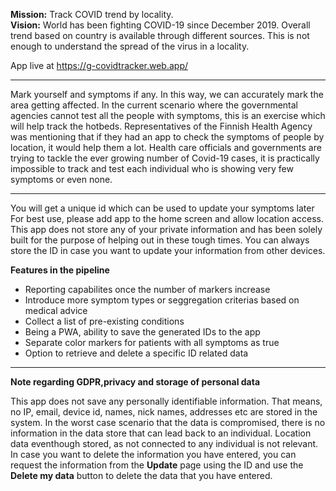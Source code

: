 **Mission:** Track COVID trend by locality.  
**Vision:** World has been fighting COVID-19 since December 2019. Overall trend based on country is available through different sources. This is not enough to understand the spread of the virus in a locality.

App live at https://g-covidtracker.web.app/

* * *

Mark yourself and symptoms if any. In this way, we can accurately mark the area getting affected. In the current scenario where the governmental agencies cannot test all the people with symptoms, this is an exercise which will help track the hotbeds. Representatives of the Finnish Health Agency was mentioning that if they had an app to check the symptoms of people by location, it would help them a lot. Health care officials and governments are trying to tackle the ever growing number of Covid-19 cases, it is practically impossible to track and test each individual who is showing very few symptoms or even none.

* * *

You will get a unique id which can be used to update your symptoms later For best use, please add app to the home screen and allow location access. This app does not store any of your private information and has been solely built for the purpose of helping out in these tough times. You can always store the ID in case you want to update your information from other devices.  


**Features in the pipeline**

*   Reporting capabilites once the number of markers increase
*   Introduce more symptom types or seggregation criterias based on medical advice
*   Collect a list of pre-existing conditions
*   Being a PWA, ability to save the generated IDs to the app
*   Separate color markers for patients with all symptoms as true
*   Option to retrieve and delete a specific ID related data

* * *

**Note regarding GDPR,privacy and storage of personal data**

This app does not save any personally identifiable information. That means, no IP, email, device id, names, nick names, addresses etc are stored in the system. In the worst case scenario that the data is compromised, there is no information in the data store that can lead back to an individual. Location data eventhough stored, as not connected to any individual is not relevant. In case you want to delete the information you have entered, you can request the information from the **Update** page using the ID and use the **Delete my data** button to delete the data that you have entered.